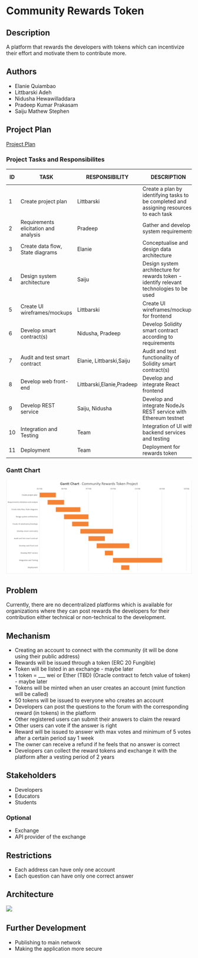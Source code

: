 # Community Rewards Token

## Description
A platform that rewards the developers with tokens which can incentivize their effort and motivate them to contribute more.

## Authors
* Elanie Quiambao
* Littbarski Adeh
* Nidusha Hewawilladdara
* Pradeep Kumar Prakasam
* Saiju Mathew Stephen

## Project Plan
[Project Plan](https://georgebrowncollege.sharepoint.com/sites/BCDV1010-WINTER2021copy-Community/Lists/ProjectPlan/gantt.aspx?IsDlg=1)

### Project Tasks and Responsibilites

| ID | TASK                                    | RESPONSIBILITY             | DESCRIPTION                                                                                  | DEPENDENCIES | START DATE | DUE DATE | DURATION (Days) |
|----|-----------------------------------------|----------------------------|----------------------------------------------------------------------------------------------|--------------|------------|----------|-----------------|
| 1  | Create   project plan                   | Littbarski                 | Create   a plan by identifying tasks to be completed and assigning resources to each   task  |              |   01-Feb   |  03-Feb  |        2        |
| 2  | Requirements   elicitation and analysis | Pradeep                    | Gather   and develop system requirements                                                     |       1      |   02-Feb   |  04-Feb  |        2        |
| 3  | Create   data flow, State diagrams      | Elanie                     | Conceptualise   and design data architecture                                                 |       2      |   03-Feb   |  06-Feb  |        3        |
| 4  | Design   system architecture            | Saiju                      | Design   system architecture for rewards token - identify relevant technologies to be   used |       3      |   04-Feb   |  07-Feb  |        3        |
| 5  | Create   UI wireframes/mockups          | Littbarski                 | Create   UI wireframes/mockups for frontend                                                  |       2      |   05-Feb   |  07-Feb  |        2        |
| 6  | Develop   smart contract(s)             | Nidusha, Pradeep           | Develop   Solidity smart contract according to requirements                                  |       2      |   06-Feb   |  10-Feb  |        4        |
| 7  | Audit   and test smart contract         | Elanie,   Littbarski,Saiju | Audit   and test functionality of Solidity smart contract(s)                                 |       6      |   07-Feb   |  09-Feb  |        2        |
| 8  | Develop   web front-end                 | Littbarski,Elanie,Pradeep  | Develop   and integrate React frontend                                                       |       5      |   08-Feb   |  12-Feb  |        4        |
| 9  | Develop   REST service                  | Saiju, Nidusha             | Develop   and integrate NodeJs REST service with Ethereum testnet                            |       6      |   09-Feb   |  10-Feb  |        1        |
| 10 | Integration   and Testing               | Team                       | Integration   of UI with backend services and testing                                        |       9      |   10-Feb   |  16-Feb  |        6        |
| 11 | Deployment                              | Team                       | Deployment   for rewards token                                                               |      10      |   11-Feb   |  12-Feb  |        1        |

### Gantt Chart

![](./artifacts/GanttChart.png)


## Problem
Currently, there are no decentralized platforms which is available for organizations where they can post rewards the developers for their contribution either technical or non-technical to the development. 

## Mechanism
* Creating an account to connect with the community (it will be done using their public address)
* Rewards will be issued through a token (ERC 20 Fungible)
* Token will be listed in an exchange - maybe later
* 1 token = ___ wei or Ether (TBD) (Oracle contract to fetch value of token) - maybe later
* Tokens will be minted when an user creates an account (mint function will be called)
* 50 tokens will be issued to everyone who creates an account
* Developers can post the questions to the forum with the corresponding reward (in tokens) in the platform
* Other registered users can submit their answers to claim the reward
* Other users can vote if the answer is right
* Reward will be issued to answer with max votes and minimum of 5 votes after a certain period say 1 week
* The owner can receive a refund if he feels that no answer is correct
* Developers can collect the reward tokens and exchange it with the platform after a vesting period of 2 years

## Stakeholders
* Developers
* Educators
* Students
### Optional 
* Exchange
* API provider of the exchange

## Restrictions
* Each address can have only one account
* Each question can have only one correct answer

## Architecture
![](https://github.com/nidushahw/Design-patterns-community-reward-token/blob/main/artifacts/CommunityRewardsTokenArchitecture.jpeg?raw=true)

## Further Development
* Publishing to main network
* Making the application more secure

